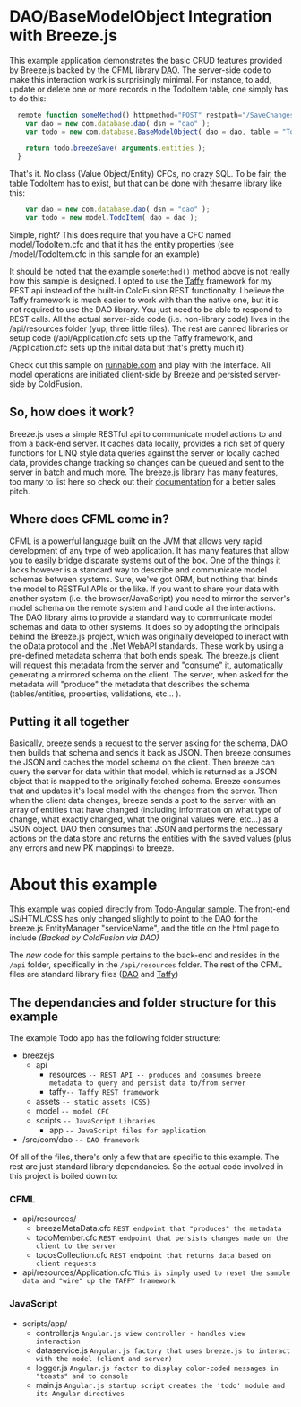 DAO/BaseModelObject Integration with Breeze.js 
===

This example application demonstrates the basic CRUD features provided by Breeze.js backed by the CFML library [DAO](https://github.com/abramadams/dao/tree/breezeJS). The server-side code to make this interaction work is surprisingly minimal.  For instance, to add, update or delete one or more records in the TodoItem table, one simply has to do this:

```javascript
  remote function someMethod() httpmethod="POST" restpath="/SaveChanges" produces="application/json"{
    var dao = new com.database.dao( dsn = "dao" );
    var todo = new com.database.BaseModelObject( dao = dao, table = "TodoItem");
    
    return todo.breezeSave( arguments.entities );   
  }
```

That's it.  No class (Value Object/Entity) CFCs, no crazy SQL.  To be fair, the table TodoItem has to exist, but that can be done with thesame library like this:

```javascript
    var dao = new com.database.dao( dsn = "dao" );
    var todo = new model.TodoItem( dao = dao );
```

Simple, right? This does require that you have a CFC named model/TodoItem.cfc and that it has the entity properties (see /model/TodoItem.cfc in this sample for an example)
   
It should be noted that the example `someMethod()` method above is not really how this sample is designed.  I opted to use the [Taffy](http://github.com/adamtuttle/Taffy) framework for my REST api instead of the built-in ColdFusion REST functionalty.  I believe the Taffy framework is much easier to work with than the native one, but it is not required to use the DAO library.  You just need to be able to respond to REST calls.  All the actual server-side code (i.e. non-library code) lives in the /api/resources folder (yup, three little files).  The rest are canned libraries or setup code (/api/Application.cfc sets up the Taffy framework, and /Application.cfc sets up the initial data but that's pretty much it).

Check out this sample on [runnable.com](http://runnable.com/UvQMOhwB3flbAAAw/breezejs-angularjs-todo-sample-with-coldfusion-backend-for-cfml-angular-js-todomvc-breeze-js-and-taffy) and play with the interface.  All model operations are initiated client-side by Breeze and persisted server-side by ColdFusion.

## So, how does it work?
Breeze.js uses a simple RESTful api to communicate model actions to and from a back-end server.  It caches data locally, provides a rich set of query functions for LINQ style data queries against the server or locally cached data, provides change tracking so changes can be queued and sent to the server in batch and much more.  The breeze.js library has many features, too many to list here so check out their [documentation](http://www.breezejs.com/) for a better sales pitch.

## Where does CFML come in?
CFML is a powerful language built on the JVM that allows very rapid development of any type of web application.  It has many features that allow you to easily bridge disparate systems out of the box.  One of the things it lacks however is a standard way to describe and communicate model schemas between systems.  Sure, we've got ORM, but nothing that binds the model to RESTFul APIs or the like.  If you want to share your data with another system (i.e. the browser/JavaScript) you need to mirror the server's model schema on the remote system and hand code all the interactions.  The DAO library aims to provide a standard way to communicate model schemas and data to other systems.  It does so by adopting the principals behind the Breeze.js project, which was originally developed to ineract with the oData protocol and the .Net WebAPI standards.  These work by using a pre-defined metadata schema that both ends speak.  The breeze.js client will request this metadata from the server and "consume" it, automatically generating a mirrored schema on the client.  The server, when asked for the metadata will "produce" the metadata that describes the schema (tables/entities, properties, validations, etc... ).

## Putting it all together
Basically, breeze sends a request to the server asking for the schema, DAO then builds that schema and sends it back as JSON.  Then breeze consumes the JSON and caches the model schema on the client.  Then breeze can query the server for data within that model, which is returned as a JSON object that is mapped to the originally fetched schema.  Breeze consumes that and updates it's local model with the changes from the server.   Then when the client data changes, breeze sends a post to the server with an array of entities that have changed (including information on what type of change, what exactly changed, what the original values were, etc...) as a JSON object.  DAO then consumes that JSON and performs the necessary actions on the data store and returns the entities with the saved values (plus any errors and new PK mappings) to breeze.

# About this example
This example was copied directly from [Todo-Angular sample](http://www.breezejs.com/samples/todo-angular).  The front-end JS/HTML/CSS has only changed slightly to point to the DAO for the breeze.js EntityManager "serviceName", and the title on the html page to include _(Backed by ColdFusion via DAO)_

The *new* code for this sample pertains to the back-end and resides in the `/api` folder, specifically in the `/api/resources` folder.  The rest of the CFML files are standard library files ([DAO](https://github.com/abramadams/dao/tree/breezeJS) and [Taffy](http://github.com/adamtuttle/Taffy))

## The dependancies and folder structure for this example
The example Todo app has the following folder structure:

* breezejs
	* api
		* resources `-- REST API -- produces and consumes breeze metadata to query and persist data to/from server`
		* taffy`-- Taffy REST framework`
	* assets `-- static assets (CSS)`
	* model `-- model CFC`
	* scripts `-- JavaScript Libraries`
		* app `-- JavaScript files for application`
* /src/com/dao `-- DAO framework`

Of all of the files, there's only a few that are specific to this example.  The rest are just standard library dependancies.  So the actual code involved in this project is boiled down to:

### CFML

* api/resources/
	* breezeMetaData.cfc `REST endpoint that "produces" the metadata`
	* todoMember.cfc `REST endpoint that persists changes made on the client to the server`
	* todosCollection.cfc `REST endpoint that returns data based on client requests`
* api/resources/Application.cfc `This is simply used to reset the sample data and "wire" up the TAFFY framework`

### JavaScript

* scripts/app/
	* controller.js `Angular.js view controller - handles view interaction`
	* dataservice.js `Angular.js factory that uses breeze.js to interact with the model (client and server)`
	* logger.js `Angular.js factor to display color-coded messages in "toasts" and to console`
	* main.js `Angular.js startup script creates the 'todo' module and its Angular directives`
